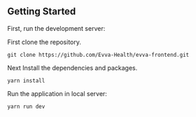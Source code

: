 ## Getting Started

First, run the development server:

First clone the repository.

```
git clone https://github.com/Evva-Health/evva-frontend.git
```

Next Install the dependencies and packages.

```
yarn install
```

Run the application in local server:

```
yarn run dev
```